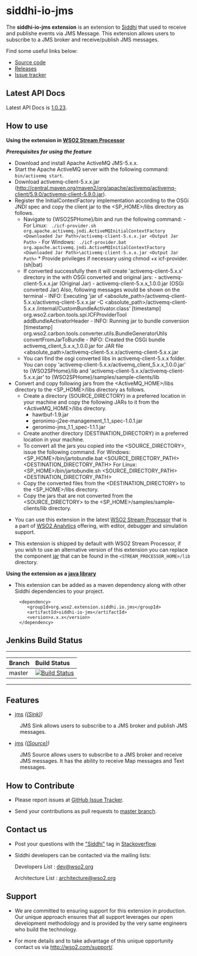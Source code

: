 siddhi-io-jms
======================================

The **siddhi-io-jms extension** is an extension to <a target="_blank" href="https://wso2.github.io/siddhi">Siddhi</a> that used to receive and publishe events via JMS Message. This extension allows users to subscribe to a JMS broker and receive/publish JMS messages.

Find some useful links below:

* <a target="_blank" href="https://github.com/wso2-extensions/siddhi-io-jms">Source code</a>
* <a target="_blank" href="https://github.com/wso2-extensions/siddhi-io-jms/releases">Releases</a>
* <a target="_blank" href="https://github.com/wso2-extensions/siddhi-io-jms/issues">Issue tracker</a>

## Latest API Docs 

Latest API Docs is <a target="_blank" href="https://wso2-extensions.github.io/siddhi-io-jms/api/1.0.23">1.0.23</a>.

## How to use 

**Using the extension in <a target="_blank" href="https://github.com/wso2/product-sp">WSO2 Stream Processor</a>**

***Prerequisites for using the feature***
 - Download and install Apache ActiveMQ JMS-5.x.x.
 - Start the Apache ActiveMQ server with the following command: `bin/activemq start`.
 - Download activemq-client-5.x.x.jar (http://central.maven.org/maven2/org/apache/activemq/activemq-client/5.9.0/activemq-client-5.9.0.jar).
 - Register the InitialContextFactory implementation according to the OSGi JNDI spec and copy the client jar to the <SP_HOME>/libs directory as follows. 
   - Navigate to {WSO2SPHome}/bin and run the following command:
                   - For Linux:
                        ` ./icf-provider.sh org.apache.activemq.jndi.ActiveMQInitialContextFactory <Downloaded Jar Path>/activemq-client-5.x.x.jar <Output Jar Path>`
                   - For Windows:
                        ` ./icf-provider.bat org.apache.activemq.jndi.ActiveMQInitialContextFactory <Downloaded Jar Path>\activemq-client-5.x.x.jar <Output Jar Path>`
                 * Provide privileges if necessary using chmod +x icf-provider.(sh|bat)
   - If converted successfully then it will create 'activemq-client-5.x.x' directory in the <Output Jar Path> with OSGi converted and original jars:
                   - activemq-client-5.x.x.jar (Original Jar)
                   - activemq-client-5.x.x_1.0.0.jar (OSGi converted Jar)
                Also, following messages would be shown on the terminal
         	      - INFO: Executing 'jar uf <absolute_path>/activemq-client-5.x.x/activemq-client-5.x.x.jar -C <absolute_path>/activemq-client-5.x.x /internal/CustomBundleActivator.class'
                          [timestamp] org.wso2.carbon.tools.spi.ICFProviderTool addBundleActivatorHeader
                   - INFO: Running jar to bundle conversion [timestamp] org.wso2.carbon.tools.converter.utils.BundleGeneratorUtils convertFromJarToBundle
                   - INFO: Created the OSGi bundle activemq_client_5.x.x_1.0.0.jar for JAR file <absolute_path>/activemq-client-5.x.x/activemq-client-5.x.x.jar
   - You can find the osgi converted libs in activemq-client-5.x.x folder. You can copy 'activemq-client-5.x.x/activemq_client_5.x.x_1.0.0.jar' to {WSO2SPHome}/lib
         	   and 'activemq-client-5.x.x/activemq-client-5.x.x.jar' to {WSO2SPHome}/samples/sample-clients/lib
 - Convert and copy following jars from the <ActiveMQ_HOME>/libs directory to the <SP_HOME>/libs directory as follows.
   - Create a directory (SOURCE_DIRECTORY) in a preferred location in your machine and copy the following JARs to it from the
   <ActiveMQ_HOME>/libs directory.
     - hawtbuf-1.9.jar
     - geronimo-j2ee-management_1.1_spec-1.0.1.jar
     - geronimo-jms_1.1_spec-1.1.1.jar
   - Create another directory (DESTINATION_DIRECTORY) in a preferred location in your machine.
   - To convert all the jars you copied into the <SOURCE_DIRECTORY>, issue the following command.
     For Windows: <SP_HOME>/bin/jartobundle.bat <SOURCE_DIRECTORY_PATH> <DESTINATION_DIRECTORY_PATH>
     For Linux: <SP_HOME>/bin/jartobundle.sh <SOURCE_DIRECTORY_PATH> <DESTINATION_DIRECTORY_PATH>
   - Copy the converted files from the <DESTINATION_DIRECTORY> to the <SP_HOME>/libs directory.
   - Copy the jars that are not converted from the <SOURCE_DIRECTORY> to the <SP_HOME>/samples/sample-clients/lib directory.

* You can use this extension in the latest <a target="_blank" href="https://github.com/wso2/product-sp/releases">WSO2 Stream Processor</a> that is a part of <a target="_blank" href="http://wso2.com/analytics?utm_source=gitanalytics&utm_campaign=gitanalytics_Jul17">WSO2 Analytics</a> offering, with editor, debugger and simulation support. 

* This extension is shipped by default with WSO2 Stream Processor, if you wish to use an alternative version of this extension you can replace the component <a target="_blank" href="https://github.com/wso2-extensions/siddhi-io-jms/releases">jar</a> that can be found in the `<STREAM_PROCESSOR_HOME>/lib` directory.

**Using the extension as a <a target="_blank" href="https://wso2.github.io/siddhi/documentation/running-as-a-java-library">java library</a>**

* This extension can be added as a maven dependency along with other Siddhi dependencies to your project.

```
     <dependency>
        <groupId>org.wso2.extension.siddhi.io.jms</groupId>
        <artifactId>siddhi-io-jms</artifactId>
        <version>x.x.x</version>
     </dependency>
```

## Jenkins Build Status

---

|  Branch | Build Status |
| :------ |:------------ | 
| master  | [![Build Status](https://wso2.org/jenkins/job/siddhi/job/siddhi-io-jms/badge/icon)](https://wso2.org/jenkins/job/siddhi/job/siddhi-io-jms/) |

---

## Features

* <a target="_blank" href="https://wso2-extensions.github.io/siddhi-io-jms/api/1.0.23/#jms-sink">jms</a> *(<a target="_blank" href="https://wso2.github.io/siddhi/documentation/siddhi-4.0/#sink">(Sink)</a>)*<br><div style="padding-left: 1em;"><p>JMS Sink allows users to subscribe to a JMS broker and publish JMS messages.</p></div>
* <a target="_blank" href="https://wso2-extensions.github.io/siddhi-io-jms/api/1.0.23/#jms-source">jms</a> *(<a target="_blank" href="https://wso2.github.io/siddhi/documentation/siddhi-4.0/#source">(Source)</a>)*<br><div style="padding-left: 1em;"><p>JMS Source allows users to subscribe to a JMS broker and receive JMS messages. It has the ability to receive Map messages and Text messages.</p></div>

## How to Contribute
 
  * Please report issues at <a target="_blank" href="https://github.com/wso2-extensions/siddhi-io-jms/issues">GitHub Issue Tracker</a>.
  
  * Send your contributions as pull requests to <a target="_blank" href="https://github.com/wso2-extensions/siddhi-io-jms/tree/master">master branch</a>. 
 
## Contact us 

 * Post your questions with the <a target="_blank" href="http://stackoverflow.com/search?q=siddhi">"Siddhi"</a> tag in <a target="_blank" href="http://stackoverflow.com/search?q=siddhi">Stackoverflow</a>. 
 
 * Siddhi developers can be contacted via the mailing lists:
 
    Developers List   : [dev@wso2.org](mailto:dev@wso2.org)
    
    Architecture List : [architecture@wso2.org](mailto:architecture@wso2.org)
 
## Support 

* We are committed to ensuring support for this extension in production. Our unique approach ensures that all support leverages our open development methodology and is provided by the very same engineers who build the technology. 

* For more details and to take advantage of this unique opportunity contact us via <a target="_blank" href="http://wso2.com/support?utm_source=gitanalytics&utm_campaign=gitanalytics_Jul17">http://wso2.com/support/</a>. 
